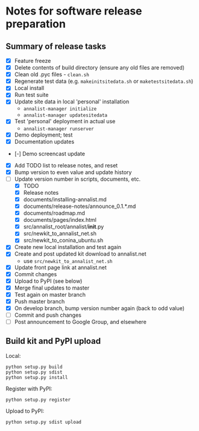 # Notes for software release preparation

## Summary of release tasks

- [x] Feature freeze
- [x] Delete contents of build directory (ensure any old files are removed)
- [x] Clean old .pyc files - `clean.sh`
- [x] Regenerate test data (e.g. `makeinitsitedata.sh` or `maketestsitedata.sh`)
- [x] Local install
- [x] Run test suite
- [x] Update site data in local 'personal' installation
    - `annalist-manager initialize`
    - `annalist-manager updatesitedata`
- [x] Test 'personal' deployment in actual use
    - `annalist-manager runserver`
- [x] Demo deployment; test
- [x] Documentation updates
- [-] Demo screencast update
- [x] Add TODO list to release notes, and reset
- [x] Bump version to even value and update history
- [ ] Update version number in scripts, documents, etc.
    - [x] TODO
    - [x] Release notes
    - [x] documents/installing-annalist.md
    - [x] documents/release-notes/announce_0.1.*.md
    - [x] documents/roadmap.md
    - [x] documents/pages/index.html
    - [x] src/annalist_root/annalist/__init__.py
    - [x] src/newkit_to_annalist_net.sh
    - [x] src/newkit_to_conina_ubuntu.sh
- [x] Create new local installation and test again
- [x] Create and post updated kit download to annalist.net
    - use `src/newkit_to_annalist_net.sh`
- [x] Update front page link at annalist.net
- [x] Commit changes
- [x] Upload to PyPI (see below)
- [x] Merge final updates to master
- [x] Test again on master branch
- [x] Push master branch
- [x] On develop branch, bump version number again (back to odd value)
- [ ] Commit and push changes
- [ ] Post announcement to Google Group, and elsewhere

## Build kit and PyPI upload

Local:

    python setup.py build
    python setup.py sdist
    python setup.py install

Register with PyPI:

    python setup.py register

Upload to PyPI:

    python setup.py sdist upload

